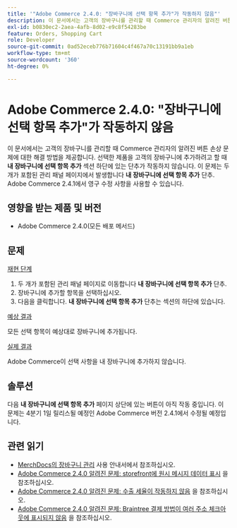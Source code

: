 ```yaml
---
title: '"Adobe Commerce 2.4.0: "장바구니에 선택 항목 추가"가 작동하지 않음"'
description: 이 문서에서는 고객의 장바구니를 관리할 때 Commerce 관리자의 알려진 버튼 손상 문제에 대한 해결 방법을 제공합니다. 선택한 제품을 고객의 장바구니에 추가하려고 할 때 섹션 하단에 있는 **내 장바구니에 선택 항목 추가** 단추가 작동하지 않습니다. 이 문제는 두 개의 **내 장바구니에 선택 항목 추가** 단추가 있는 관리 패널 페이지에서 발생합니다. Adobe Commerce 2.4.1에서 영구 수정 사항을 사용할 수 있습니다.
exl-id: b0830ec2-2aea-4afb-8d02-e9c8f54283be
feature: Orders, Shopping Cart
role: Developer
source-git-commit: 0ad52eceb776b71604c4f467a70c13191bb9a1eb
workflow-type: tm+mt
source-wordcount: '360'
ht-degree: 0%

---
```


# Adobe Commerce 2.4.0: &quot;장바구니에 선택 항목 추가&quot;가 작동하지 않음

이 문서에서는 고객의 장바구니를 관리할 때 Commerce 관리자의 알려진 버튼 손상 문제에 대한 해결 방법을 제공합니다. 선택한 제품을 고객의 장바구니에 추가하려고 할 때 **내 장바구니에 선택 항목 추가** 섹션 하단에 있는 단추가 작동하지 않습니다. 이 문제는 두 개가 포함된 관리 패널 페이지에서 발생합니다 **내 장바구니에 선택 항목 추가** 단추. Adobe Commerce 2.4.1에서 영구 수정 사항을 사용할 수 있습니다.

## 영향을 받는 제품 및 버전

* Adobe Commerce 2.4.0(모든 배포 메서드)

## 문제

<u>재현 단계</u>

1. 두 개가 포함된 관리 패널 페이지로 이동합니다 **내 장바구니에 선택 항목 추가** 단추.
1. 장바구니에 추가할 항목을 선택하십시오.
1. 다음을 클릭합니다. **내 장바구니에 선택 항목 추가** 단추는 섹션의 하단에 있습니다.

<u>예상 결과</u>

모든 선택 항목이 예상대로 장바구니에 추가됩니다.

<u>실제 결과</u>

Adobe Commerce이 선택 사항을 내 장바구니에 추가하지 않습니다.

## 솔루션

다음 **내 장바구니에 선택 항목 추가** 페이지 상단에 있는 버튼이 아직 작동 중입니다. 이 문제는 4분기 1일 릴리스될 예정인 Adobe Commerce 버전 2.4.1에서 수정될 예정입니다.

## 관련 읽기

* [MerchDocs의 장바구니 관리](https://docs.magento.com/user-guide/sales/shopping-assisted-cart-manage.html) 사용 안내서에서 참조하십시오.
* [Adobe Commerce 2.4.0 알려진 문제: storefront에 원시 메시지 데이터 표시](/help/troubleshooting/storefront/magento-2-4-0-issue-storefront-raw-message-data-display.md) 을 참조하십시오.
* [Adobe Commerce 2.4.0 알려진 문제: 수출 세율이 작동하지 않음](/help/troubleshooting/miscellaneous/magento-2-4-0-known-issue-export-tax-rates-does-not-work.md) 을 참조하십시오.
* [Adobe Commerce 2.4.0 알려진 문제: Braintree 결제 방법이 여러 주소 체크아웃에 표시되지 않음](/help/troubleshooting/payments/magento-2-4-0-braintree-not-in-multiple-addresses-checkout.md) 을 참조하십시오.
